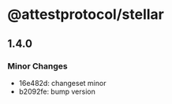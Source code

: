 # @attestprotocol/stellar

## 1.4.0

### Minor Changes

- 16e482d: changeset minor
- b2092fe: bump version
